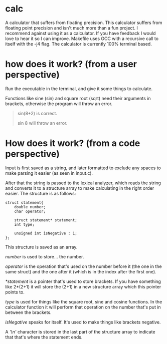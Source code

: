 # calc
A calculator that suffers from floating precision.
This calculator suffers from floating point precision and isn't much more than a fun project. I recommend against using it as a calculator. If you have feedback I would love to hear it so I can improve. Makefile uses GCC with a recursive call to itself with the -j4 flag. The calculator is currently 100% terminal based.

# how does it work? (from a user perspective)
Run the executable in the terminal, and give it some things to calculate.

Functions like sine (sin) and square root (sqrt) need their arguments in brackets, otherwise the program will throw an error.
> sin(8+2) is correct.
> 
> sin 8 will throw an error.

# How does it work? (from a code perspective)
Input is first saved as a string, and later formatted to exclude any spaces to make parsing it easier (as seen in input.c).

After that the string is passed to the lexical analyzer, which reads the string and converts it to a structure array to make calculating in the right order easier. The structure is as follows:
```
struct statement{
    double number;
    char operator;
    
    struct statement* statement;
    int type;
    
    unsigned int isNegative : 1;
};
```
This structure is saved as an array.

*number* is used to store... the number.

*operator* is the operation that's used on the number before it (the one in the same struct) and the one after it (which is in the index after the first one).

_*statement_ is a pointer that's used to store brackets. If you have something like 2*(2+1) it will store the (2+1) in a new structure array which this pointer points to.

*type* is used for things like the square root, sine and cosine functions. In the calculator function it will perform that operation on the number that's put in between the brackets.

*isNegative* speaks for itself. It's used to make things like brackets negative.

A _'\n'_ character is stored in the last part of the structure array to indicate that that's where the statement ends.

